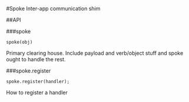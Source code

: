 #Spoke
Inter-app communication shim


##API

###spoke

    spoke(obj)
    
Primary clearing house. Include payload and verb/object stuff and spoke ought to handle the rest.

###spoke.register

    spoke.register(handler);
    
How to register a handler
